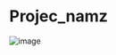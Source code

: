 # Projec_namz

![image](https://github.com/user-attachments/assets/fef18a2b-466d-44dd-a507-01278f815bc7)

